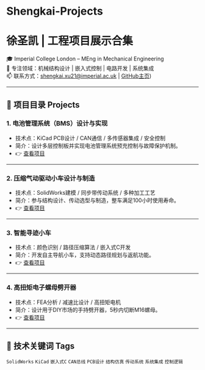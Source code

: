 # Shengkai-Projects
# 徐圣凯 | 工程项目展示合集

🎓 Imperial College London – MEng in Mechanical Engineering  
🔧 专注领域：机械结构设计 | 嵌入式控制 | 电路开发 | 系统集成  
📫 联系方式：shengkai.xu21@imperial.ac.uk | [GitHub主页](https://github.com/ShengkaiXu/Shengkai-Projects/edit/main/README.md))

---

## 📁 项目目录 Projects

### 1. 电池管理系统（BMS）设计与实现
- 技术点：KiCad PCB设计 / CAN通信 / 多传感器集成 / 安全控制
- 简介：设计多层控制板并实现电池管理系统预充控制与故障保护机制。
- 👉 [查看项目](https://github.com/你的用户名/BMS-project)

---

### 2. 压缩气动驱动小车设计与制造
- 技术点：SolidWorks建模 / 同步带传动系统 / 多种加工工艺
- 简介：参与结构设计、传动选型与制造，整车满足100小时使用寿命。
- 👉 [查看项目](https://github.com/你的用户名/pneumatic-car)

---

### 3. 智能寻迹小车
- 技术点：颜色识别 / 路径压缩算法 / 嵌入式C开发
- 简介：开发自主导航小车，支持动态路径规划与返航功能。
- 👉 [查看项目](https://github.com/ShengkaiXu/ShengkaiXu-Autonomous-Robot-Navigation.git)

---

### 4. 高扭矩电子螺母劈开器
- 技术点：FEA分析 / 减速比设计 / 高扭矩电机
- 简介：设计用于DIY市场的手持劈开器，5秒内切断M16螺母。
- 👉 [查看项目](https://github.com/你的用户名/nut-splitter)

---

## 📌 技术关键词 Tags
`SolidWorks` `KiCad` `嵌入式C` `CAN总线` `PCB设计` `结构仿真` `传动系统` `系统集成` `控制逻辑`

